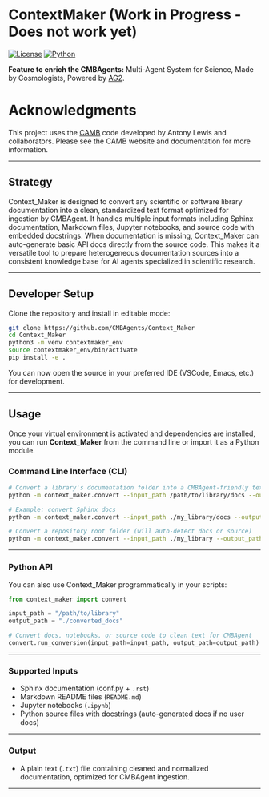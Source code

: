 # ContextMaker (Work in Progress - Does not work yet)

[![License](https://img.shields.io/badge/license-MIT-blue.svg)](LICENSE)
[![Python](https://img.shields.io/badge/Python-3.8%2B-blue)](https://python.org)

**Feature to enrich the CMBAgents:** Multi-Agent System for Science, Made by Cosmologists, Powered by [AG2](https://github.com/ag2ai/ag2).
#
# Acknowledgments

This project uses the [CAMB](https://camb.info/) code developed by Antony Lewis and collaborators. Please see the CAMB website and documentation for more information.

---

## Strategy

Context_Maker is designed to convert any scientific or software library documentation into a clean, standardized text format optimized for ingestion by CMBAgent.
It handles multiple input formats including Sphinx documentation, Markdown files, Jupyter notebooks, and source code with embedded docstrings.
When documentation is missing, Context\_Maker can auto-generate basic API docs directly from the source code.
This makes it a versatile tool to prepare heterogeneous documentation sources into a consistent knowledge base for AI agents specialized in scientific research.

---

## Developer Setup

Clone the repository and install in editable mode:

```bash
git clone https://github.com/CMBAgents/Context_Maker
cd Context_Maker
python3 -m venv contextmaker_env
source contextmaker_env/bin/activate
pip install -e .
```

You can now open the source in your preferred IDE (VSCode, Emacs, etc.) for development.

---

## Usage

Once your virtual environment is activated and dependencies are installed, you can run **Context_Maker** from the command line or import it as a Python module.

### Command Line Interface (CLI)

```bash
# Convert a library's documentation folder into a CMBAgent-friendly text file
python -m context_maker.convert --input_path /path/to/library/docs --output_path ./converted_docs

# Example: convert Sphinx docs
python -m context_maker.convert --input_path ./my_library/docs --output_path ./my_library_converted

# Convert a repository root folder (will auto-detect docs or source)
python -m context_maker.convert --input_path ./my_library --output_path ./my_library_converted
```

---

### Python API

You can also use Context_Maker programmatically in your scripts:

```python
from context_maker import convert

input_path = "/path/to/library"
output_path = "./converted_docs"

# Convert docs, notebooks, or source code to clean text for CMBAgent
convert.run_conversion(input_path=input_path, output_path=output_path)
```

---

### Supported Inputs

* Sphinx documentation (conf.py + `.rst`)
* Markdown README files (`README.md`)
* Jupyter notebooks (`.ipynb`)
* Python source files with docstrings (auto-generated docs if no user docs)

---

### Output

* A plain text (`.txt`) file containing cleaned and normalized documentation, optimized for CMBAgent ingestion.

---
